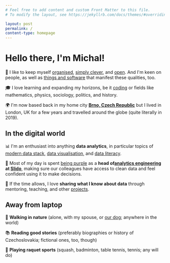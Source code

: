 ```yaml
---
# Feel free to add content and custom Front Matter to this file.
# To modify the layout, see https://jekyllrb.com/docs/themes/#overriding-theme-defaults

layout: post
permalink: /
content-type: homepage
---
```


# Hello there, I'm Michal!
🧠 I like to keep myself [organised](/notes), [simply clever](https://www.skoda-auto.com/world/simply-clever), and [open](https://dictionary.cambridge.org/dictionary/english/open-mindedness). And I'm keen on people, as well as [things and software](/uses) that manifest these qualities, too.

🎓 I love learning and expanding my horizons, be it [coding](https://github.com/one-data-cookie) or fields like mathematics, physics, sociology, politics, and history.

🌍 I'm now based back in my home city **[Brno, Czech Republic](https://youtu.be/hgU04LO60iU)** but I lived in London, UK for a few years and travelled around the globe (quite literally in 2019).

## In the digital world
📊 I'm an enthusiast into anything **data analytics**, in particular topics of [modern data stack](https://blog.getdbt.com/future-of-the-modern-data-stack/), [data visualisation](/posts), and [data literacy](https://thedataliteracyproject.org/posts/how-do-you-define-data-literacy).

💜 Most of my day is spent [being purple](https://blog.getdbt.com/we-the-purple-people/) as a **head of[analytics engineering](https://www.getdbt.com/what-is-analytics-engineering/) at [Slido](https://www.slido.com/)**, making sure our colleagues have access to clean data and feel confident using it to make decisions.

🤗 If the time allows, I love **sharing what I know about data** through mentoring, teaching, and other [projects](/projects).

## Away from laptop
🌲 **Walking in nature** (alone, with my spouse, or [our dog](https://www.instagram.com/falco.theminidachshund/); anywhere in the world)

📚 **Reading good stories** (preferably biographies or history of Czechoslovakia; fictional ones, too, though)

🏸 **Playing raquet sports** (squash, badminton, table tennis, tennis; any will do)

